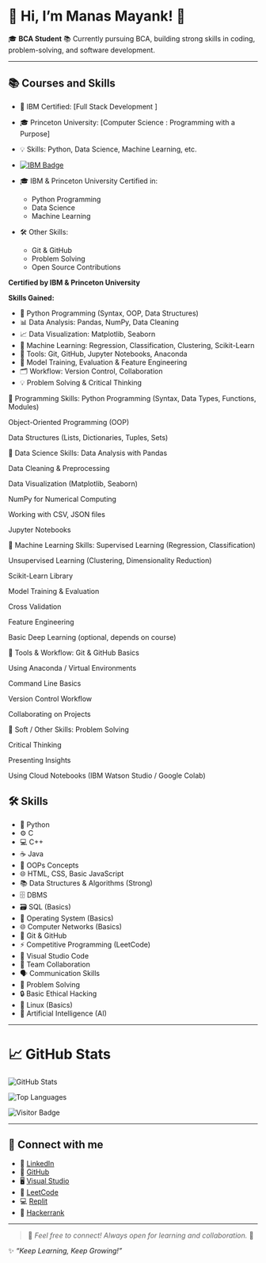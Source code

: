 # 👋 Hi, I’m Manas Mayank! 🚀

🎓 **BCA Student**
📚 Currently pursuing BCA, building strong skills in coding, problem-solving, and software development.

---

## 📚 Courses and Skills

- 🤝 IBM Certified: [Full Stack Development ]  
- 🎓 Princeton University: [Computer Science : Programming with a Purpose]  
- 💡 Skills: Python, Data Science, Machine Learning, etc.

- [![IBM Badge](link-to-badge-image)](link-to-certificate)

- 🎓 IBM & Princeton University Certified in:
  - Python Programming
  - Data Science
  - Machine Learning

- 🛠️ Other Skills:
  - Git & GitHub
  - Problem Solving
  - Open Source Contributions
 
**Certified by IBM & Princeton University**

**Skills Gained:**
- 🐍 Python Programming (Syntax, OOP, Data Structures)
- 📊 Data Analysis: Pandas, NumPy, Data Cleaning
- 📈 Data Visualization: Matplotlib, Seaborn
- 🤖 Machine Learning: Regression, Classification, Clustering, Scikit-Learn
- 📂 Tools: Git, GitHub, Jupyter Notebooks, Anaconda
- 🧩 Model Training, Evaluation & Feature Engineering
- 🗂️ Workflow: Version Control, Collaboration
- 💡 Problem Solving & Critical Thinking

📌 Programming Skills:
Python Programming (Syntax, Data Types, Functions, Modules)

Object-Oriented Programming (OOP)

Data Structures (Lists, Dictionaries, Tuples, Sets)

📌 Data Science Skills:
Data Analysis with Pandas

Data Cleaning & Preprocessing

Data Visualization (Matplotlib, Seaborn)

NumPy for Numerical Computing

Working with CSV, JSON files

Jupyter Notebooks

📌 Machine Learning Skills:
Supervised Learning (Regression, Classification)

Unsupervised Learning (Clustering, Dimensionality Reduction)

Scikit-Learn Library

Model Training & Evaluation

Cross Validation

Feature Engineering

Basic Deep Learning (optional, depends on course)

📌 Tools & Workflow:
Git & GitHub Basics

Using Anaconda / Virtual Environments

Command Line Basics

Version Control Workflow

Collaborating on Projects

📌 Soft / Other Skills:
Problem Solving

Critical Thinking

Presenting Insights

Using Cloud Notebooks (IBM Watson Studio / Google Colab)


## 🛠️ Skills
- 🐍 Python
- ⚙️ C
- 💻 C++
- ☕ Java
- 🔷 OOPs Concepts
- 🌐 HTML, CSS, Basic JavaScript
- 📚 Data Structures & Algorithms (Strong)
- 🗄️ DBMS
- 🗃️ SQL (Basics)
- 💽 Operating System (Basics)
- 🌐 Computer Networks (Basics)
- 🔧 Git & GitHub
- ⚡ Competitive Programming (LeetCode)
- 📝 Visual Studio Code
- 🤝 Team Collaboration
- 🗣️ Communication Skills
- 🧩 Problem Solving
- 🔒 Basic Ethical Hacking
- 🐧 Linux (Basics)
- 🤖 Artificial Intelligence (AI)

---

# 📈 GitHub Stats
![GitHub Stats](https://github-readme-stats.vercel.app/api?username=manasmayank07&show_icons=true&theme=radical)

![Top Languages](https://github-readme-stats.vercel.app/api/top-langs/?username=manasmayank07&layout=compact&theme=radical)

![Visitor Badge](https://komarev.com/ghpvc/?username=manasmayank07&label=Profile%20views&color=0e75b6&style=flat)

---

## 🔗 Connect with me
- 🔗 [LinkedIn](https://www.linkedin.com/in/manas-mayank-64441a370)
- 🐙 [GitHub](https://github.com/manasmayank07)
- 🖥️ [Visual Studio](https://visualstudio.microsoft.com/)
- 🧩 [LeetCode](https://leetcode.com/manasmayank07)
- 💻 [Replit](https://replit.com/@manasmayank440)
- 🚀 [Hackerrank](https://hackerrank.com/@manasmayank440)

---

> 💌 *Feel free to connect! Always open for learning and collaboration.* 🚀

✨ *“Keep Learning, Keep Growing!”*




